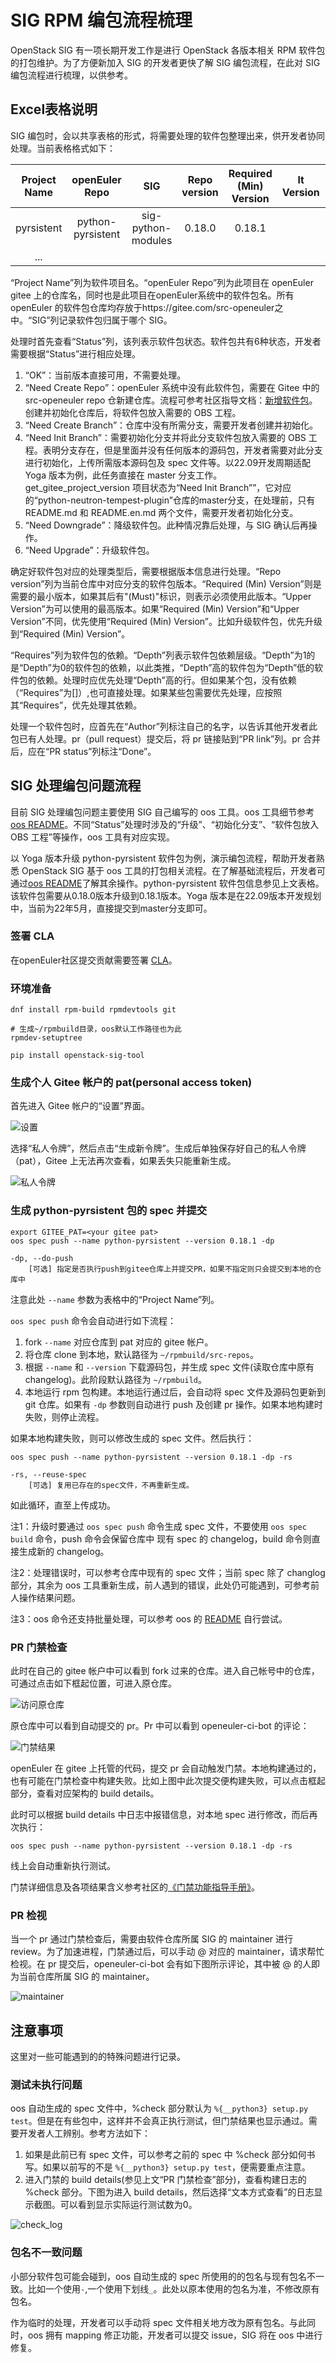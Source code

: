 # SIG RPM 编包流程梳理

OpenStack SIG 有一项长期开发工作是进行 OpenStack 各版本相关 RPM 软件包的打包维护。为了方便新加入 SIG 的开发者更快了解 SIG 编包流程，在此对 SIG 编包流程进行梳理，以供参考。

## Excel表格说明

SIG 编包时，会以共享表格的形式，将需要处理的软件包整理出来，供开发者协同处理。当前表格格式如下：

| Project Name | openEuler Repo | SIG |	Repo version | Required (Min) Version | lt Version | ne Version | Upper Version | Status | Requires | Depth | Author | PR link | PR status |
|:------------:|:--------------:|:---:|:------------:|:----------------------:|:----------:|:----------:|:-------------:|:------:|:--------:|:-----:|:------:|:-------:|:---------:|
| pyrsistent| python-pyrsistent | sig-python-modules | 0.18.0 | 0.18.1 | | [] | 0.18.1 | Need Upgrade | [] | 13 |  |  |  |
| ... | | | | | | | | 

“Project Name”列为软件项目名。“openEuler Repo”列为此项目在 openEuler gitee 上的仓库名，同时也是此项目在openEuler系统中的软件包名。所有 openEuler 的软件包仓库均存放于https://gitee.com/src-openeuler之中。“SIG”列记录软件包归属于哪个 SIG。

处理时首先查看“Status”列，该列表示软件包状态。软件包共有6种状态，开发者需要根据“Status”进行相应处理。

1. “OK”：当前版本直接可用，不需要处理。
2. “Need Create Repo”：openEuler 系统中没有此软件包，需要在 Gitee 中的 src-openeuler repo 仓新建仓库。流程可参考社区指导文档：[新增软件包](https://gitee.com/openeuler/community/blob/master/zh/contributors/create-package.md)。创建并初始化仓库后，将软件包放入需要的 OBS 工程。
3. “Need Create Branch”：仓库中没有所需分支，需要开发者创建并初始化。
4. “Need Init Branch”：需要初始化分支并将此分支软件包放入需要的 OBS 工程。表明分支存在，但是里面并没有任何版本的源码包，开发者需要对此分支进行初始化，上传所需版本源码包及 spec 文件等。以22.09开发周期适配 Yoga 版本为例，此任务直接在 master 分支工作。get_gitee_project_version 项目状态为“Need Init Branch””，它对应的“python-neutron-tempest-plugin”仓库的master分支，在处理前，只有 README.md 和 README.en.md 两个文件，需要开发者初始化分支。
5. “Need Downgrade”：降级软件包。此种情况靠后处理，与 SIG 确认后再操作。
6. “Need Upgrade”：升级软件包。

确定好软件包对应的处理类型后，需要根据版本信息进行处理。“Repo version”列为当前仓库中对应分支的软件包版本。“Required (Min) Version”则是需要的最小版本，如果其后有"(Must)"标识，则表示必须使用此版本。“Upper Version”为可以使用的最高版本。如果“Required (Min) Version”和“Upper Version”不同，优先使用“Required (Min) Version”。比如升级软件包，优先升级到“Required (Min) Version”。

“Requires”列为软件包的依赖。“Depth”列表示软件包依赖层级。“Depth”为1的是“Depth”为0的软件包的依赖，以此类推，“Depth”高的软件包为“Depth”低的软件包的依赖。处理时应优先处理“Depth”高的行。但如果某个包，没有依赖（“Requires”为[]）,也可直接处理。如果某些包需要优先处理，应按照其“Requires”，优先处理其依赖。

处理一个软件包时，应首先在“Author”列标注自己的名字，以告诉其他开发者此包已有人处理。pr（pull request）提交后，将 pr 链接贴到“PR link”列。pr 合并后，应在“PR status”列标注“Done”。

## SIG 处理编包问题流程

目前 SIG 处理编包问题主要使用 SIG 自己编写的 oos 工具。oos 工具细节参考 [oos README](https://gitee.com/openeuler/openstack/blob/master/tools/oos/README.md)。不同“Status”处理时涉及的“升级”、“初始化分支”、“软件包放入 OBS 工程”等操作，oos 工具有对应实现。

以 Yoga 版本升级 python-pyrsistent 软件包为例，演示编包流程，帮助开发者熟悉 OpenStack SIG 基于 oos 工具的打包相关流程。在了解基础流程后，开发者可通过[oos README](https://gitee.com/openeuler/openstack/blob/master/tools/oos/README.md)了解其余操作。python-pyrsistent 软件包信息参见上文表格。该软件包需要从0.18.0版本升级到0.18.1版本。Yoga 版本是在22.09版本开发规划中，当前为22年5月，直接提交到master分支即可。

### 签署 CLA

在openEuler社区提交贡献需要签署 [CLA](https://clasign.osinfra.cn/sign/Z2l0ZWUlMkZvcGVuZXVsZXI=)。

### 环境准备

```shell
dnf install rpm-build rpmdevtools git

# 生成~/rpmbuild目录，oos默认工作路径也为此
rpmdev-setuptree

pip install openstack-sig-tool
```

### 生成个人 Gitee 帐户的 pat(personal access token)

首先进入 Gitee 帐户的“设置”界面。

![设置](../img/contribute/rpm-packaging-reference/setting.png)

选择“私人令牌”，然后点击“生成新令牌”。生成后单独保存好自己的私人令牌（pat），Gitee 上无法再次查看，如果丢失只能重新生成。

![私人令牌](../img/contribute/rpm-packaging-reference/pat.png)

### 生成 python-pyrsistent 包的 spec 并提交

```shell
export GITEE_PAT=<your gitee pat>
oos spec push --name python-pyrsistent --version 0.18.1 -dp

-dp, --do-push
    [可选] 指定是否执行push到gitee仓库上并提交PR，如果不指定则只会提交到本地的仓库中
```

注意此处 `--name` 参数为表格中的“Project Name”列。

`oos spec push` 命令会自动进行如下流程：

1. fork `--name` 对应仓库到 pat 对应的 gitee 帐户。
2. 将仓库 clone 到本地，默认路径为 `~/rpmbuild/src-repos`。
3. 根据 `--name` 和 `--version` 下载源码包，并生成 spec 文件(读取仓库中原有 changelog)。此阶段默认路径为 `~/rpmbuild`。
4. 本地运行 rpm 包构建。本地运行通过后，会自动将 spec 文件及源码包更新到 git 仓库。如果有 `-dp` 参数则自动进行 push 及创建 pr 操作。如果本地构建时失败，则停止流程。


如果本地构建失败，则可以修改生成的 spec 文件。然后执行：

```shell
oos spec push --name python-pyrsistent --version 0.18.1 -dp -rs

-rs, --reuse-spec
    [可选] 复用已存在的spec文件，不再重新生成。
```

如此循环，直至上传成功。

注1：升级时要通过 `oos spec push` 命令生成 spec 文件，不要使用 `oos spec build` 命令，push 命令会保留仓库中 现有 spec 的 changelog，build 命令则直接生成新的 changelog。

注2：处理错误时，可以参考仓库中现有的 spec 文件；当前 spec 除了 changlog 部分，其余为 oos 工具重新生成，前人遇到的错误，此处仍可能遇到，可参考前人操作结果问题。

注3：oos 命令还支持批量处理，可以参考 oos 的 [README](https://gitee.com/openeuler/openstack/blob/master/tools/oos/README.md) 自行尝试。


### PR 门禁检查

此时在自己的 gitee 帐户中可以看到 fork 过来的仓库。进入自己帐号中的仓库，可通过点击如下框起位置，可进入原仓库。

![访问原仓库](../img/contribute/rpm-packaging-reference/redirect_git_repo.png)
 
原仓库中可以看到自动提交的 pr。Pr 中可以看到 openeuler-ci-bot 的评论：

![门禁结果](../img/contribute/rpm-packaging-reference/gateway.png)
 
openEuler 在 gitee 上托管的代码，提交 pr 会自动触发门禁。本地构建通过的，也有可能在门禁检查中构建失败。比如上图中此次提交便构建失败，可以点击框起部分，查看对应架构的 build details。

此时可以根据 build details 中日志中报错信息，对本地 spec 进行修改，而后再次执行：

```shell
oos spec push --name python-pyrsistent --version 0.18.1 -dp -rs
```

线上会自动重新执行测试。

门禁详细信息及各项结果含义参考社区的[《门禁功能指导手册》](https://www.openeuler.org/zh/blog/zhengyaohui/2022-03-21-ci_guild.html)。

### PR 检视

当一个 pr 通过门禁检查后，需要由软件仓库所属 SIG 的 maintainer 进行 review。为了加速进程，门禁通过后，可以手动 @ 对应的 maintainer，请求帮忙检视。在 pr 提交后，openeuler-ci-bot 会有如下图所示评论，其中被 @ 的人即为当前仓库所属 SIG 的 maintainer。

![maintainer](../img/contribute/rpm-packaging-reference/maintainer.png)

## 注意事项

这里对一些可能遇到的的特殊问题进行记录。

### 测试未执行问题

oos 自动生成的 spec 文件中，%check 部分默认为 `%{__python3} setup.py test`。但是在有些包中，这样并不会真正执行测试，但门禁结果也显示通过。需要开发者人工辨别。参考方法如下：

1. 如果是此前已有 spec 文件，可以参考之前的 spec 中 %check 部分如何书写。如果以前写的不是 `%{__python3} setup.py test`，便需要重点注意。
2. 进入门禁的 build details(参见上文“PR 门禁检查”部分)，查看构建日志的 %check 部分。下图为进入 build details，然后选择“文本方式查看”的日志显示截图。可以看到显示实际运行测试数为0。

![check_log](../img/contribute/rpm-packaging-reference/check_log.png)

### 包名不一致问题

小部分软件包可能会碰到，oos 自动生成的 spec 所使用的的包名与现有包名不一致。比如一个使用`-`,一个使用下划线`_`。此处以原本使用的包名为准，不修改原有包名。

作为临时的处理，开发者可以手动将 spec 文件相关地方改为原有包名。与此同时，oos 拥有 mapping 修正功能，开发者可以提交 issue，SIG 将在 oos 中进行修复。